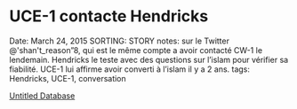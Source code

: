 # UCE-1 contacte Hendricks

Date: March 24, 2015
SORTING: STORY
notes: sur le Twitter @'shan't_reason”8, qui est le même compte a avoir contacté CW-1 le lendemain.
Hendricks le teste avec des questions sur l’islam pour vérifier sa fiabilité. UCE-1 lui affirme avoir converti à l’islam il y a 2 ans.
tags: Hendricks, UCE-1, conversation

[Untitled Database](UCE-1%20contacte%20Hendricks%200656c7082eb944d79c4916301536e632/Untitled%20Database%20a1be96809a8a41b88a549477826b2049.csv)